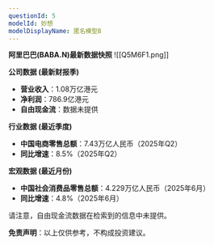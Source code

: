 ```yaml
---
questionId: 5
modelId: 妙想
modelDisplayName: 匿名模型B
---
```

**阿里巴巴(BABA.N)最新数据快照**
![[Q5M6F1.png]]


**公司数据 (最新财报季)**

- **营业收入**：1.08万亿港元
- **净利润**：786.9亿港元
- **自由现金流**：数据未提供

**行业数据 (最近季度)**

- **中国电商零售总额**：7.43万亿人民币（2025年Q2）
- **同比增速**：8.5%（2025年Q2）

**宏观数据 (最近月份)**

- **中国社会消费品零售总额**：4.229万亿人民币（2025年6月）
- **同比增速**：4.8%（2025年6月）

请注意，自由现金流数据在检索到的信息中未提供。

**免责声明**：以上仅供参考，不构成投资建议。